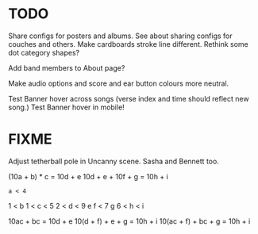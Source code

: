 # TODO
Share configs for posters and albums.
See about sharing configs for couches and others.
Make cardboards stroke line different.
Rethink some dot category shapes?

Add band members to About page?

Make audio options and score and ear button colours more neutral.

Test Banner hover across songs (verse index and time should reflect new song.)
Test Banner hover in mobile!

# FIXME
Adjust tetherball pole in Uncanny scene. Sasha and Bennett too.

(10a + b) * c = 10d + e
10d + e + 10f + g = 10h + i

    a < 4
1 < b
1 < c < 5
2 < d < 9
    e
    f < 7
    g
6 < h <
    i

10ac + bc = 10d + e
10(d + f) + e + g = 10h + i
10(ac + f) + bc + g = 10h + i
